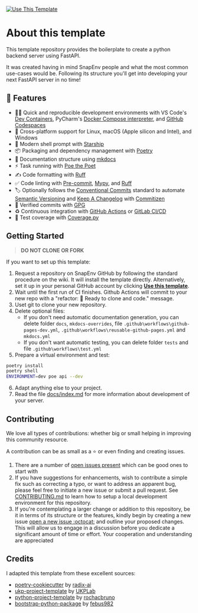 [![Use This Template](https://img.shields.io/static/v1?label=GitHub%20Repostory&message=Create%20Using%20This%20Template&color=blue&logo=github)](https://github.com/snapenv/snap-backend-template/generate)

# About this template

This template repository provides the boilerplate to create a python backend server using FastAPI.

It was created having in mind SnapEnv people and what the most common use-cases would be. Following its structure you'll get into developing your next FastAPI server in no time!

## 🎁 Features

- 🧑‍💻 Quick and reproducible development environments with VS Code's [Dev Containers](https://code.visualstudio.com/docs/devcontainers/containers), PyCharm's [Docker Compose interpreter](https://www.jetbrains.com/help/pycharm/using-docker-compose-as-a-remote-interpreter.html#docker-compose-remote), and [GitHub Codespaces](https://github.com/features/codespaces)
- 🌈 Cross-platform support for Linux, macOS (Apple silicon and Intel), and Windows
- 🐚 Modern shell prompt with [Starship](https://github.com/starship/starship)
- 📦 Packaging and dependency management with [Poetry](https://github.com/python-poetry/poetry)
- 📃 Documentation structure using [mkdocs](http://www.mkdocs.org)
- ⚡️ Task running with [Poe the Poet](https://github.com/nat-n/poethepoet)
- ✍️ Code formatting with [Ruff](https://github.com/charliermarsh/ruff)
- ✅ Code linting with [Pre-commit](https://pre-commit.com/), [Mypy](https://github.com/python/mypy), and [Ruff](https://github.com/charliermarsh/ruff)
- 🏷 Optionally follows the [Conventional Commits](https://www.conventionalcommits.org/) standard to automate [Semantic Versioning](https://semver.org/) and [Keep A Changelog](https://keepachangelog.com/) with [Commitizen](https://github.com/commitizen-tools/commitizen)
- 💌 Verified commits with [GPG](https://gnupg.org/)
- ♻️ Continuous integration with [GitHub Actions](https://docs.github.com/en/actions) or [GitLab CI/CD](https://docs.gitlab.com/ee/ci/)
- 🧪 Test coverage with [Coverage.py](https://github.com/nedbat/coveragepy)

## Getting Started

> **DO NOT CLONE OR FORK**

If you want to set up this template:

1. Request a repository on SnapEnv GitHub by following the standard procedure on the wiki. It will install the template directly. Alternatively, set it up in your personal GitHub account by clicking **[Use this template](https://github.com/snapenv/snap-backend-template/generate)**.
2. Wait until the first run of CI finishes. Github Actions will commit to your new repo with a "refactor: 🎉 Ready to clone and code." message.
3. Uset git to clone your new repository.
4. Delete optional files: 
    - If you don't need automatic documentation generation, you can delete folder `docs`, `mkdocs-overrides`, file `.github\workflows\github-pages-dev.yml`, `.github\workflows\reusable-github-pages.yml` and `mkdocs.yml`
    - If you don't want automatic testing, you can delete folder `tests` and file `.github\workflows\test.yml`
5. Prepare a virtual environment and test:
```bash
poetry install
poetry shell
ENVIRONMENT=dev poe api --dev
```
6. Adapt anything else to your project. 
7. Read the file [docs/index.md](docs/index.md) for more information about development of your server.

## Contributing

We love all types of contributions: whether big or small helping in improving this community resource.

A contribution can be as small as a ⭐ or even finding and creating issues.

1. There are a number of [open issues present](https://github.com/snapenv/snap-backend-template/issues) which can be good ones to start with
2. If you have suggestions for enhancements, wish to contribute a simple fix such as correcting a typo, or want to address an apparent bug, please feel free to initiate a new issue or submit a pull request. See [CONTRIBUTING.md](CONTRIBUTING.md) to learn how to setup a local development environment for this repository.
2. If you're contemplating a larger change or addition to this repository, be it in terms of its structure or the features, kindly begin by creating a new issue [open a new issue :octocat:](https://github.com/snapenv/snap-backend-template/issues/new) and outline your proposed changes. This will allow us to engage in a discussion before you dedicate a significant amount of time or effort. Your cooperation and understanding are appreciated

## Credits

I adapted this template from these excellent sources:

- [poetry-cookiecutter](https://github.com/radix-ai/poetry-cookiecutter) by [radix-ai](https://github.com/radix-ai)
- [ukp-project-template](https://github.com/UKPLab/ukp-project-template) by [UKPLab](https://github.com/UKPLab)
- [python-project-template](https://github.com/rochacbruno/python-project-template/) by [rochacbruno](https://github.com/rochacbruno)
- [bootstrap-python-package](https://github.com/febus982/bootstrap-python-package) by [febus982](https://github.com/febus982)
